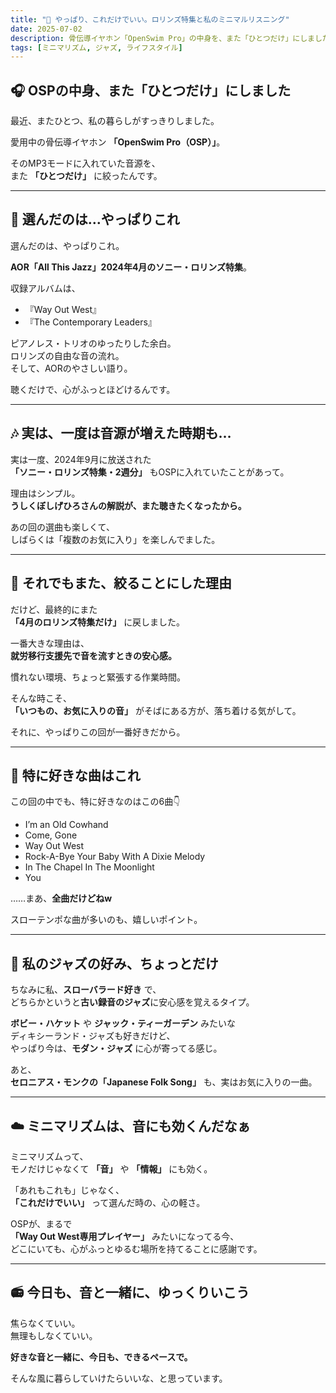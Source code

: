```yaml
---
title: "🎷 やっぱり、これだけでいい。ロリンズ特集と私のミニマルリスニング"
date: 2025-07-02
description: 骨伝導イヤホン「OpenSwim Pro」の中身を、また「ひとつだけ」にしました。選んだのは、やっぱり大好きなソニー・ロリンズ特集。音のミニマリズムと、暮らしの安心感について。
tags: [ミニマリズム, ジャズ, ライフスタイル]
---
```


## 🎧 OSPの中身、また「ひとつだけ」にしました

最近、またひとつ、私の暮らしがすっきりしました。

愛用中の骨伝導イヤホン **「OpenSwim Pro（OSP）」**。

そのMP3モードに入れていた音源を、  
また **「ひとつだけ」** に絞ったんです。

---

## 🌵 選んだのは…やっぱりこれ

選んだのは、やっぱりこれ。

**AOR「All This Jazz」2024年4月のソニー・ロリンズ特集**。

収録アルバムは、

- 『Way Out West』
- 『The Contemporary Leaders』

ピアノレス・トリオのゆったりした余白。  
ロリンズの自由な音の流れ。  
そして、AORのやさしい語り。

聴くだけで、心がふっとほどけるんです。

---

## 🎶 実は、一度は音源が増えた時期も…

実は一度、2024年9月に放送された  
**「ソニー・ロリンズ特集・2週分」** もOSPに入れていたことがあって。

理由はシンプル。  
**うしくぼしげひろさんの解説が、また聴きたくなったから。**

あの回の選曲も楽しくて、  
しばらくは「複数のお気に入り」を楽しんでました。

---

## 🌱 それでもまた、絞ることにした理由

だけど、最終的にまた  
**「4月のロリンズ特集だけ」** に戻しました。

一番大きな理由は、  
**就労移行支援先で音を流すときの安心感。**

慣れない環境、ちょっと緊張する作業時間。

そんな時こそ、  
**「いつもの、お気に入りの音」** がそばにある方が、落ち着ける気がして。

それに、やっぱりこの回が一番好きだから。

---

## 🎷 特に好きな曲はこれ

この回の中でも、特に好きなのはこの6曲👇

- I’m an Old Cowhand
- Come, Gone
- Way Out West
- Rock-A-Bye Your Baby With A Dixie Melody
- In The Chapel In The Moonlight
- You

……まあ、**全曲だけどねw**

スローテンポな曲が多いのも、嬉しいポイント。

---

## 🎼 私のジャズの好み、ちょっとだけ

ちなみに私、**スローバラード好き** で、  
どちらかというと**古い録音のジャズ**に安心感を覚えるタイプ。

**ボビー・ハケット** や **ジャック・ティーガーデン** みたいな  
ディキシーランド・ジャズも好きだけど、  
やっぱり今は、**モダン・ジャズ** に心が寄ってる感じ。

あと、  
**セロニアス・モンクの「Japanese Folk Song」** も、実はお気に入りの一曲。

---

## ☁️ ミニマリズムは、音にも効くんだなぁ

ミニマリズムって、  
モノだけじゃなくて **「音」** や **「情報」** にも効く。

「あれもこれも」じゃなく、  
**「これだけでいい」** って選んだ時の、心の軽さ。

OSPが、まるで  
**「Way Out West専用プレイヤー」** みたいになってる今、  
どこにいても、心がふっとゆるむ場所を持てることに感謝です。

---

## 📻 今日も、音と一緒に、ゆっくりいこう

焦らなくていい。  
無理もしなくていい。

**好きな音と一緒に、今日も、できるペースで。**

そんな風に暮らしていけたらいいな、と思っています。
